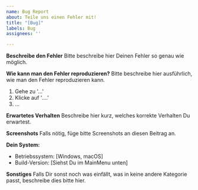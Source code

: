 ```yaml
---
name: Bug Report
about: Teile uns einen Fehler mit!
title: "[Bug]"
labels: Bug
assignees: ''

---
```


**Beschreibe den Fehler**
Bitte beschreibe hier Deinen Fehler so genau wie möglich.

**Wie kann man den Fehler reproduzieren?**
Bitte beschreibe hier ausführlich, wie man den Fehler reproduzieren kann.

1. Gehe zu '...'
2. Klicke auf '....'
3. ...

**Erwartetes Verhalten**
Beschreibe hier kurz, welches korrekte Verhalten Du erwartest.

**Screenshots**
Falls nötig, füge bitte Screenshots an diesen Beitrag an.

**Dein System:**
 - Betriebssystem: [Windows, macOS]
 - Build-Version: [Siehst Du im MainMenu unten]

**Sonstiges**
Falls Dir sonst noch was einfällt, was in keine andere Kategorie passt, beschreibe dies bitte hier.
